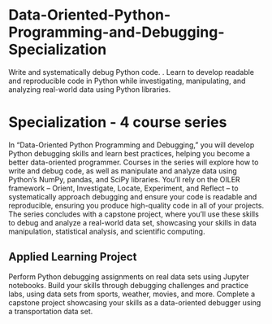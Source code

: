 # Data-Oriented-Python-Programming-and-Debugging-Specialization
Write and systematically debug Python code. . Learn to develop readable and reproducible code in Python while investigating, manipulating, and analyzing real-world data using Python libraries.

# Specialization - 4 course series
In “Data-Oriented Python Programming and Debugging,” you will develop Python debugging skills and learn best practices, helping you become a better data-oriented programmer. Courses in the series will explore how to write and debug code, as well as manipulate and analyze data using Python’s NumPy, pandas, and SciPy libraries. You’ll rely on the OILER framework – Orient, Investigate, Locate, Experiment, and Reflect – to systematically approach debugging and ensure your code is readable and reproducible, ensuring you produce high-quality code in all of your projects. The series concludes with a capstone project, where you’ll use these skills to debug and analyze a real-world data set, showcasing your skills in data manipulation, statistical analysis, and scientific computing.   

## Applied Learning Project

Perform Python debugging assignments on real data sets using Jupyter notebooks. Build your skills through debugging challenges and practice labs, using data sets from sports, weather, movies, and more. Complete a capstone project showcasing your skills as a data-oriented debugger using a transportation data set.   
